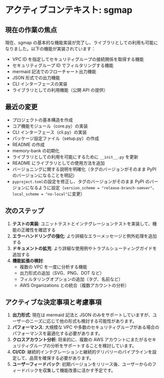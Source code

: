 # アクティブコンテキスト: sgmap

## 現在の作業の焦点

現在、sgmap の基本的な機能実装が完了し、ライブラリとしての利用も可能になりました。以下の機能が実装されています：

- VPC ID を指定してセキュリティグループの接続関係を取得する機能
- セキュリティグループ ID でフィルタリングする機能
- mermaid 記法でのフローチャート出力機能
- JSON 形式での出力機能
- CLI インターフェースの実装
- ライブラリとしての利用機能（公開 API の提供）

## 最近の変更

- プロジェクトの基本構造を作成
- コア機能モジュール（core.py）の実装
- CLI インターフェース（cli.py）の実装
- パッケージ設定ファイル（setup.py）の作成
- README の作成
- memory-bank の初期化
- ライブラリとしての利用を可能にするために `__init__.py` を更新
- README にライブラリとしての使用方法を追加
- バージョニングに関する説明を明確化（タグのバージョンがそのまま PyPI のバージョンになることを明記）
- `pyproject.toml`の設定を修正し、タグのバージョンがそのまま PyPI のバージョンになるように設定（`version_scheme = "release-branch-semver"`、`local_scheme = "no-local"`に変更）

## 次のステップ

1. **テストの実装**: ユニットテストとインテグレーションテストを実装して、機能の正確性を確認する
2. **エラーハンドリングの強化**: より詳細なエラーメッセージと例外処理を追加する
3. **ドキュメントの拡充**: より詳細な使用例やトラブルシューティングガイドを追加する
4. **機能拡張の検討**:
   - 複数の VPC を一度に分析する機能
   - 出力形式の追加（SVG、PNG、DOT など）
   - フィルタリングオプションの追加（タグ、名前など）
   - AWS Organizations との統合（複数アカウントの分析）

## アクティブな決定事項と考慮事項

1. **出力形式**: 現在は mermaid 記法と JSON のみをサポートしていますが、ユーザーのニーズに応じて他の形式も検討する可能性があります。
2. **パフォーマンス**: 大規模な VPC や多数のセキュリティグループがある場合のパフォーマンスを最適化する必要があります。
3. **クロスアカウント分析**: 将来的に、複数の AWS アカウントにまたがるセキュリティグループの分析をサポートすることを検討しています。
4. **CI/CD**: 継続的インテグレーションと継続的デリバリーのパイプラインを設定して、品質を確保する必要があります。
5. **ユーザーフィードバック**: 初期バージョンをリリース後、ユーザーからのフィードバックを収集して機能改善に活かす予定です。
